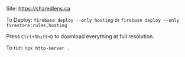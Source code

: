 Site: https://sharedlens.ca

To Deploy: `firebase deploy --only hosting` or `firebase deploy --only firestore:rules,hosting`

Press `Ctrl+Shift+D` to download everything at full resolution.

To run: `npx http-server .`
<!-- 
To download: `aws s3 sync s3://the-wedding-share .`

To delete all the items on the server: `aws s3 rm s3://the-wedding-share --recursive`

TODO:
- Make the managed S3 buckets purchasable.
- Make not found webpage for non-existent url paths.
- Make scrolling on the form not risk affecting the color.
- Make it possible to delete your webpage and/or all the data on it.
-->

